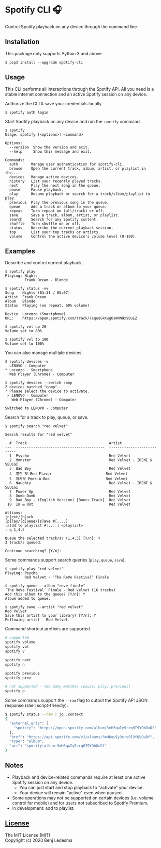 # Spotify CLI 🎧

Control Spotify playback on any device through the command line.

## Installation

This package only supports Python 3 and above.
```
$ pip3 install --upgrade spotify-cli
```

## Usage

This CLI performs all interactions through the Spotify API. All you need is a stable internet connection and an active Spotify session on any device.

Authorize the CLI & save your credentials locally.
```
$ spotify auth login
```

Start Spotify playback on any device and run the `spotify` command.
```
$ spotify
Usage: spotify [<options>] <command>

Options:
  --version  Show the version and exit.
  --help     Show this message and exit.

Commands:
  auth      Manage user authentication for spotify-cli.
  browse    Open the current track, album, artist, or playlist in the...
  devices   Manage active devices.
  history   List your recently played tracks.
  next      Play the next song in the queue.
  pause     Pause playback.
  play      Resume playback or search for a track/album/playlist to play.
  previous  Play the previous song in the queue.
  queue     Add a track or album to your queue.
  repeat    Turn repeat on (all/track) or off.
  save      Save a track, album, artist, or playlist.
  search    Search for any Spotify content.
  shuffle   Turn shuffle on or off.
  status    Describe the current playback session.
  top       List your top tracks or artists.
  volume    Control the active device's volume level (0-100).
```

## Examples

Describe and control current playback.
```
$ spotify play
Playing: Nights
         Frank Ocean - Blonde

$ spotify status -vv
Song    Nights (03:31 / 05:07)
Artist  Frank Ocean
Album   Blonde
Status  Playing (on repeat, 60% volume)

Device  Lorenzo (Smartphone)
URL:    https://open.spotify.com/track/7eqoqGkKwgOaWNNHx90uEZ

$ spotify vol up 20
Volume set to 80%

$ spotify vol to 100
Volume set to 100%
```

You can also manage multiple devices.
```
$ spotify devices -v
  LENOVO - Computer
* Lorenzo - Smartphone
  Web Player (Chrome) - Computer

$ spotify devices --switch comp
2 devices matched "comp".
? Please select the device to activate.
 > LENOVO - Computer
   Web Player (Chrome) - Computer

Switched to LENOVO - Computer
```

Search for a track to play, queue, or save.
```
$ spotify search "red velvet"

Search results for "red velvet"

  #  Track                                      Artist
---  -----------------------------------------  ---------------------------
  1  Psycho                                     Red Velvet
  2  Monster                                    Red Velvet - IRENE & SEULGI
  3  Bad Boy                                    Red Velvet
  4  빨간 맛 Red Flavor                         Red Velvet
  5  피카부 Peek-A-Boo                          Red Velvet
  6  Naughty                                    Red Velvet - IRENE & SEULGI
  7  Power Up                                   Red Velvet
  8  Dumb Dumb                                  Red Velvet
  9  Bad Boy - (English Version) [Bonus Track]  Red Velvet
 10  In & Out                                   Red Velvet

Actions:
[n]ext/[b]ack
[p]lay/[q]ueue/[s]ave #[,...]
[a]dd to playlist #[,...] <playlist>
: q 1,4,5

Queue the selected track/s? (1,4,5) [Y/n]: Y
3 track/s queued.

Continue searching? [Y/n]:
```

Some commands support search queries (`play`, `queue`, `save`).
```
$ spotify play "red velvet"
Playing: Psycho
         Red Velvet - ‘The ReVe Festival’ Finale

$ spotify queue --album "reve finale"
‘The ReVe Festival’ Finale - Red Velvet (16 tracks)
Add this album to the queue? [Y/n]: Y
Album added to queue.

$ spotify save --artist "red velvet"
Red Velvet
Save this artist to your library? [Y/n]: Y
Following artist - Red Velvet.
```

Command shortcut prefixes are supported.
```bash
# supported
spotify volume
spotify vol
spotify v

spotify next
spotify n

spotify previous
spotify prev

# not supported - too many matches (pause, play, previous)
spotify p
```

Some commands support the `--raw` flag to output the Spotify API JSON response (shell script-friendly).
```bash
$ spotify status --raw | jq .context
{
  "external_urls": {
    "spotify": "https://open.spotify.com/album/3mH6qwIy9crq0I9YQbOuDf"
  },
  "href": "https://api.spotify.com/v1/albums/3mH6qwIy9crq0I9YQbOuDf",
  "type": "album",
  "uri": "spotify:album:3mH6qwIy9crq0I9YQbOuDf"
}
```

## Notes
- Playback and device-related commands require at least one active Spotify session on any device.
  - You can just start and stop playback to "activate" your device.
  - Your device will remain "active" even when paused.
- Some operations may not be supported on certain devices (i.e. volume control for mobile) and for users not subscribed to Spotify Premium.
- In development: add to playlist.

## [License](LICENSE)

The MIT License (MIT)  
Copyright (c) 2020 Benj Ledesma
